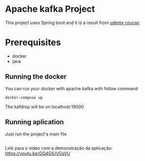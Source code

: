 # Apache kafka Project

This project uses Spring boot and it is a result from [udemy course](https://www.udemy.com/course/apache-kafka-valdir/).

# Prerequisites
- docker
- java

## Running the docker

You can run your docker with apache kafka with follow command
```shell script
docker-compose up
```

The kafdrop will be on localhost:19000

## Running aplication

Just run the project's main file

##
Link para o vídeo com a demonstração da aplicação: https://youtu.be/GQ4GIUVGsVU
